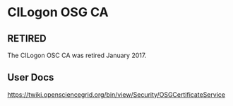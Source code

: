 # CILogon OSG CA

## RETIRED

The CILogon OSC CA was retired January 2017.

## User Docs

https://twiki.opensciencegrid.org/bin/view/Security/OSGCertificateService

